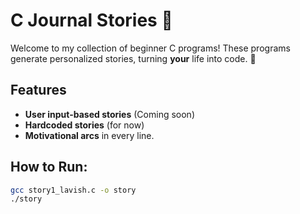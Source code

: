 # C Journal Stories 📖

Welcome to my collection of beginner C programs! These programs generate personalized stories, turning **your** life into code. 🚀

## Features
- **User input-based stories** (Coming soon)
- **Hardcoded stories** (for now)
- **Motivational arcs** in every line.

## How to Run:
```bash
gcc story1_lavish.c -o story
./story
